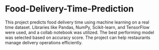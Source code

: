 # Food-Delivery-Time-Prediction
This project predicts food delivery time using machine learning on a real time dataset. Libraries like Pandas, NumPy, Scikit-learn, and TensorFlow were used, and a collab notebook was utilized. The best performing model was selected based on accuracy score. The project can help restaurants manage delivery operations efficiently.
